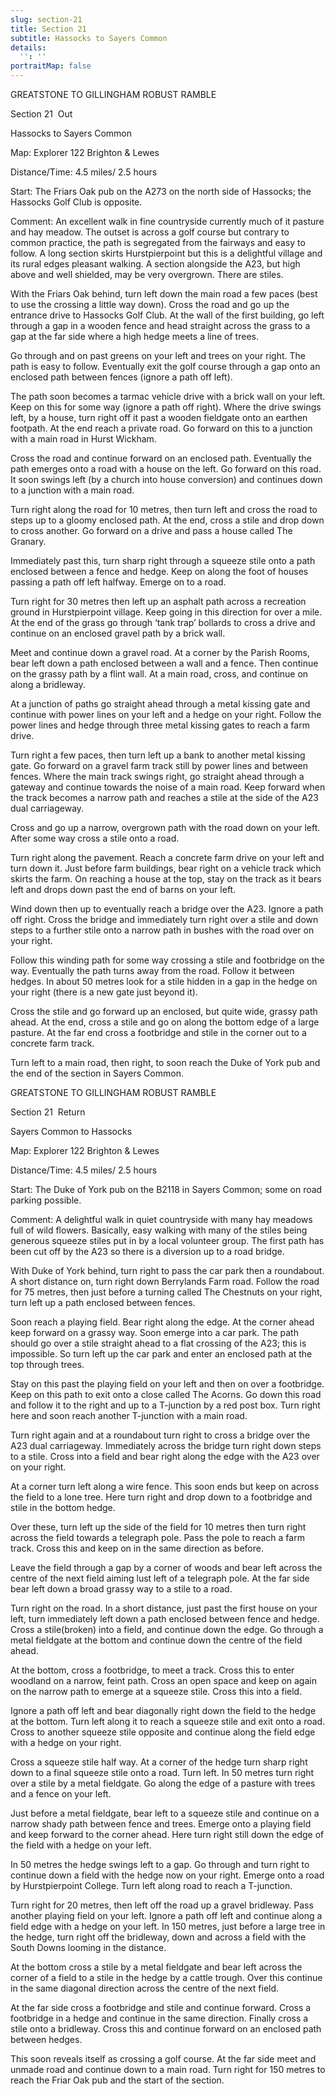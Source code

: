 ```yaml
---
slug: section-21
title: Section 21
subtitle: Hassocks to Sayers Common
details:
  '': ''
portraitMap: false
---
```

GREATSTONE TO GILLINGHAM ROBUST RAMBLE

Section 21  Out

Hassocks to Sayers Common

Map: Explorer 122 Brighton & Lewes

Distance/Time: 4.5 miles/ 2.5 hours

Start: The Friars Oak pub on the A273 on the north side of Hassocks; the Hassocks Golf Club is opposite.

Comment: An excellent walk in fine countryside currently much of it pasture and hay meadow. The outset is across a golf course but contrary to common practice, the path is segregated from the fairways and easy to follow. A long section skirts Hurstpierpoint but this is a delightful village and its rural edges pleasant walking. A section alongside the A23, but high above and well shielded, may be very overgrown. There are stiles.

With the Friars Oak behind, turn left down the main road a few paces (best to use the crossing a little way down). Cross the road and go up the entrance drive to Hassocks Golf Club. At the wall of the first building, go left through a gap in a wooden fence and head straight across the grass to a gap at the far side where a high hedge meets a line of trees.

Go through and on past greens on your left and trees on your right. The path is easy to follow. Eventually exit the golf course through a gap onto an enclosed path between fences (ignore a path off left).

The path soon becomes a tarmac vehicle drive with a brick wall on your left. Keep on this for some way (ignore a path off right). Where the drive swings left, by a house, turn right off it past a wooden fieldgate onto an earthen footpath. At the end reach a private road. Go forward on this to a junction with a main road in Hurst Wickham.

Cross the road and continue forward on an enclosed path. Eventually the path emerges onto a road with a house on the left. Go forward on this road. It soon swings left (by a church into house conversion) and continues down to a junction with a main road.

Turn right along the road for 10 metres, then turn left and cross the road to steps up to a gloomy enclosed path. At the end, cross a stile and drop down to cross another. Go forward on a drive and pass a house called The Granary.

Immediately past this, turn sharp right through a squeeze stile onto a path enclosed between a fence and hedge. Keep on along the foot of houses passing a path off left halfway. Emerge on to a road.

Turn right for 30 metres then left up an asphalt path across a recreation ground in Hurstpierpoint village. Keep going in this direction for over a mile. At the end of the grass go through ‘tank trap’ bollards to cross a drive and continue on an enclosed gravel path by a brick wall.

Meet and continue down a gravel road. At a corner by the Parish Rooms, bear left down a path enclosed between a wall and a fence. Then continue on the grassy path by a flint wall. At a main road, cross, and continue on along a bridleway.

At a junction of paths go straight ahead through a metal kissing gate and continue with power lines on your left and a hedge on your right. Follow the power lines and hedge through three metal kissing gates to reach a farm drive.

Turn right a few paces, then turn left up a bank to another metal kissing gate. Go forward on a gravel farm track still by power lines and between fences. Where the main track swings right, go straight ahead through a gateway and continue towards the noise of a main road. Keep forward when the track becomes a narrow path and reaches a stile at the side of the A23 dual carriageway.

Cross and go up a narrow, overgrown path with the road down on your left. After some way cross a stile onto a road.

Turn right along the pavement. Reach a concrete farm drive on your left and turn down it. Just before farm buildings, bear right on a vehicle track which skirts the farm. On reaching a house at the top, stay on the track as it bears left and drops down past the end of barns on your left.

Wind down then up to eventually reach a bridge over the A23. Ignore a path off right. Cross the bridge and immediately turn right over a stile and down steps to a further stile onto a narrow path in bushes with the road over on your right.

Follow this winding path for some way crossing a stile and footbridge on the way. Eventually the path turns away from the road. Follow it between hedges. In about 50 metres look for a stile hidden in a gap in the hedge on your right (there is a new gate just beyond it).

Cross the stile and go forward up an enclosed, but quite wide, grassy path ahead. At the end, cross a stile and go on along the bottom edge of a large pasture. At the far end cross a footbridge and stile in the corner out to a concrete farm track.

Turn left to a main road, then right, to soon reach the Duke of York pub and the end of the section in Sayers Common.

GREATSTONE TO GILLINGHAM ROBUST RAMBLE

Section 21  Return

Sayers Common to Hassocks

Map: Explorer 122 Brighton & Lewes

Distance/Time: 4.5 miles/ 2.5 hours

Start: The Duke of York pub on the B2118 in Sayers Common; some on road parking possible.

Comment: A delightful walk in quiet countryside with many hay meadows full of wild flowers. Basically, easy walking with many of the stiles being generous squeeze stiles put in by a local volunteer group. The first path has been cut off by the A23 so there is a diversion up to a road bridge.

With Duke of York behind, turn right to pass the car park then a roundabout. A short distance on, turn right down Berrylands Farm road. Follow the road for 75 metres, then just before a turning called The Chestnuts on your right, turn left up a path enclosed between fences.

Soon reach a playing field. Bear right along the edge. At the corner ahead keep forward on a grassy way. Soon emerge into a car park. The path should go over a stile straight ahead to a flat crossing of the A23; this is impossible. So turn left up the car park and enter an enclosed path at the top through trees.

Stay on this past the playing field on your left and then on over a footbridge. Keep on this path to exit onto a close called The Acorns. Go down this road and follow it to the right and up to a T-junction by a red post box. Turn right here and soon reach another T-junction with a main road.

Turn right again and at a roundabout turn right to cross a bridge over the A23 dual carriageway. Immediately across the bridge turn right down steps to a stile. Cross into a field and bear right along the edge with the A23 over on your right.

At a corner turn left along a wire fence. This soon ends but keep on across the field to a lone tree. Here turn right and drop down to a footbridge and stile in the bottom hedge.

Over these, turn left up the side of the field for 10 metres then turn right across the field towards a telegraph pole. Pass the pole to reach a farm track. Cross this and keep on in the same direction as before.

Leave the field through a gap by a corner of woods and bear left across the centre of the next field aiming lust left of a telegraph pole. At the far side bear left down a broad grassy way to a stile to a road.

Turn right on the road. In a short distance, just past the first house on your left, turn immediately left down a path enclosed between fence and hedge. Cross a stile(broken) into a field, and continue down the edge. Go through a metal fieldgate at the bottom and continue down the centre of the field ahead.

At the bottom, cross a footbridge, to meet a track. Cross this to enter woodland on a narrow, feint path. Cross an open space and keep on again on the narrow path to emerge at a squeeze stile. Cross this into a field.

Ignore a path off left and bear diagonally right down the field to the hedge at the bottom. Turn left along it to reach a squeeze stile and exit onto a road. Cross to another squeeze stile opposite and continue along the field edge with a hedge on your right.

Cross a squeeze stile half way. At a corner of the hedge turn sharp right down to a final squeeze stile onto a road. Turn left. In 50 metres turn right over a stile by a metal fieldgate. Go along the edge of a pasture with trees and a fence on your left.

Just before a metal fieldgate, bear left to a squeeze stile and continue on a narrow shady path between fence and trees. Emerge onto a playing field and keep forward to the corner ahead. Here turn right still down the edge of the field with a hedge on your left.

In 50 metres the hedge swings left to a gap. Go through and turn right to continue down a field with the hedge now on your right. Emerge onto a road by Hurstpierpoint College. Turn left along road to reach a T-junction.

Turn right for 20 metres, then left off the road up a gravel bridleway. Pass another playing field on your left. Ignore a path off left and continue along a field edge with a hedge on your left. In 150 metres, just before a large tree in the hedge, turn right off the bridleway, down and across a field with the South Downs looming in the distance.

At the bottom cross a stile by a metal fieldgate and bear left across the corner of a field to a stile in the hedge by a cattle trough. Over this continue in the same diagonal direction across the centre of the next field.

At the far side cross a footbridge and stile and continue forward. Cross a footbridge in a hedge and continue in the same direction. Finally cross a stile onto a bridleway. Cross this and continue forward on an enclosed path between hedges.

This soon reveals itself as crossing a golf course. At the far side meet and unmade road and continue down to a main road. Turn right for 150 metres to reach the Friar Oak pub and the start of the section.
